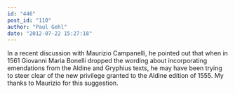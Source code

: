 ```yaml
---
id: "446"
post_id: "110"
author: "Paul Gehl"
date: "2012-07-22 15:27:18"
---
```

In a recent discussion with Maurizio Campanelli, he pointed out that when in 1561 Giovanni Maria Bonelli dropped the wording about incorporating emendations from the Aldine and Gryphius texts, he may have been trying to steer clear of the new privilege granted to the Aldine edition of 1555. My thanks to Maurizio for this suggestion.
